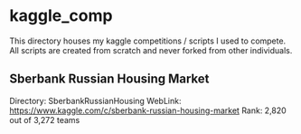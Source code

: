 # kaggle_comp
This directory houses my kaggle competitions / scripts I used to compete.  All scripts are created from scratch and never forked from other individuals. 


## Sberbank Russian Housing Market
Directory: SberbankRussianHousing
WebLink: https://www.kaggle.com/c/sberbank-russian-housing-market
Rank: 2,820 out of 3,272 teams





